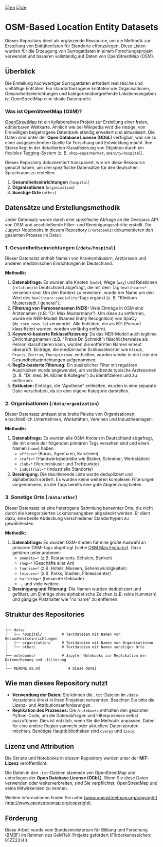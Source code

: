 [![en](https://img.shields.io/badge/lang-EN-informational)](README.md)
[![de](https://img.shields.io/badge/lang-DE-informational)](README.de.md)

# OSM-Based Location Entity Datasets

Dieses Repository dient als ergänzende Ressource, um die Methodik zur Erstellung von Entitätenlisten für Standorte offenzulegen. Diese Listen wurden für die Erzeugung von Surrogatdaten in einem Forschungsprojekt verwendet und basieren vollständig auf Daten von OpenStreetMap (OSM).

## Überblick

Die Erstellung hochwertiger Surrogatdaten erfordert realistische und vielfältige Entitäten. Für standortbezogene Entitäten wie Organisationen, Gesundheitseinrichtungen und kategorienübergreifende Lokationsangaben ist OpenStreetMap eine ideale Datenquelle.

### Was ist OpenStreetMap (OSM)?

[OpenStreetMap](https://www.openstreetmap.org/) ist ein kollaboratives Projekt zur Erstellung einer freien, editierbaren Weltkarte. Ähnlich wie bei Wikipedia wird die riesige, von Freiwilligen beigetragene Datenbank ständig erweitert und aktualisiert. Die Daten sind unter der **Open Database License (ODbL)** verfügbar, was sie zu einer ausgezeichneten Quelle für Forschung und Entwicklung macht. Ihre Stärke liegt in der detaillierten Klassifizierung von Objekten durch ein flexibles Tagging-System (z. B. `shop=supermarket`, `amenity=hospital`).

Dieses Repository dokumentiert transparent, wie wir diese Ressource genutzt haben, um drei spezifische Datensätze für den deutschen Sprachraum zu erstellen:
1.  **Gesundheitseinrichtungen** (`hospital`)
2.  **Organisationen** (`organization`)
3.  **Sonstige Orte** (`other`)

## Datensätze und Erstellungsmethodik

Jeder Datensatz wurde durch eine spezifische Abfrage an die Overpass API von OSM und anschließende Filter- und Bereinigungsschritte erstellt. Die Jupyter Notebooks in diesem Repository (`/notebooks`) dokumentieren den gesamten Prozess im Detail.

### 1. Gesundheitseinrichtungen (`/data/hospital`)

Dieser Datensatz enthält Namen von Krankenhäusern, Arztpraxen und anderen medizinischen Einrichtungen in Deutschland.

**Methodik:**
1.  **Datenabfrage:** Es wurden alle Knoten (`node`), Wege (`way`) und Relationen (`relation`) in Deutschland abgefragt, die mit dem Tag `healthcare=*` versehen sind. Um den Kontext zu erweitern, wurde der Name um den Wert des `healthcare:speciality`-Tags ergänzt (z. B. "Klinikum Musterstadt / general").
2.  **Filterung von Personennamen (NER):** Viele Einträge in OSM sind Ärztenamen (z.B. "Dr. Max Mustermann"). Um diese zu entfernen, wurde ein NER-Modell (Named Entity Recognition) von SpaCy (`de_core_news_lg`) verwendet. Alle Entitäten, die als `PER` (Person) klassifiziert wurden, wurden vorläufig entfernt.
3.  **Keyword-basierte Reklassifizierung:** Da das NER-Modell auch legitime Einrichtungsnamen (z.B. "Praxis Dr. Schmidt") fälschlicherweise als Person klassifizieren kann, wurden die entfernten Namen erneut überprüft. Einträge, die medizinische Schlüsselwörter wie `Klinik`, `Praxis`, `Zentrum`, `Therapie` usw. enthielten, wurden wieder in die Liste der Gesundheitseinrichtungen aufgenommen.
4.  **RegEx-basierte Filterung:** Ein zusätzlicher Filter mit regulären Ausdrücken wurde angewendet, um verbleibende typische Ärztenamen (z. B. "Dr. med. M. Müller & Kollegen") zu identifizieren und zu entfernen.
5.  **Exklusion:** Einträge, die "Apotheke" enthielten, wurden in eine separate Datei verschoben, da sie eine eigene Kategorie darstellen.

### 2. Organisationen (`/data/organization`)

Dieser Datensatz umfasst eine breite Palette von Organisationen, einschließlich Unternehmen, Werkstätten, Vereinen und Industrieanlagen.

**Methodik:**
1.  **Datenabfrage:** Es wurden alle OSM-Knoten in Deutschland abgefragt, die mit einem der folgenden primären Tags versehen sind und einen Namen (`name`) haben:
    *   `office=*` (Büros, Agenturen, Kanzleien)
    *   `craft=*` (Handwerksbetriebe wie Bäcker, Schreiner, Werkstätten)
    *   `club=*` (Vereinshäuser und Treffpunkte)
    *   `industrial=*` (Industrielle Standorte)
2.  **Bereinigung:** Die resultierende Liste wurde dedupliziert und alphabetisch sortiert. Es wurden keine weiteren komplexen Filterungen vorgenommen, da die Tags bereits eine gute Abgrenzung bieten.

### 3. Sonstige Orte (`/data/other`)

Dieser Datensatz ist eine heterogene Sammlung benannter Orte, die nicht durch die kategorisierten Lokationsangaben abgedeckt werden. Er dient dazu, eine breite Abdeckung verschiedener Standorttypen zu gewährleisten.

**Methodik:**
1.  **Datenabfrage:** Es wurden OSM-Knoten für eine große Auswahl an primären OSM-Tags abgefragt (siehe [OSM Map Features](https://wiki.openstreetmap.org/wiki/Map_features)). Dazu gehören unter anderem:
    *   `amenity=*` (z.B. Restaurants, Schulen, Banken)
    *   `shop=*` (Geschäfte aller Art)
    *   `tourism=*` (z.B. Hotels, Museen, Sehenswürdigkeiten)
    *   `leisure=*` (z.B. Parks, Stadien, Fitnesscenter)
    *   `building=*` (benannte Gebäude)
    *   ... und viele weitere.
2.  **Bereinigung und Filterung:** Die Namen wurden dedupliziert und gefiltert, um Einträge ohne alphabetische Zeichen (z.B. reine Nummern) und gängige Platzhalter wie "no name" zu entfernen.

## Struktur des Repositories

```
.
├── data/
│   ├── hospital/         # Textdateien mit Namen von Gesundheitseinrichtungen
│   ├── organization/     # Textdateien mit Namen von Organisationen
│   └── other/            # Textdateien mit Namen sonstiger Orte
│
├── notebooks/            # Jupyter Notebooks zur Replikation der Datenerhebung und -filterung
│
└── README.de.md             # Diese Datei
```

## Wie man dieses Repository nutzt

*   **Verwendung der Daten:** Sie können die `.txt`-Dateien im `/data`-Verzeichnis direkt in Ihren Projekten verwenden. Beachten Sie bitte die Lizenz- und Attributionsanforderungen.
*   **Replikation des Prozesses:** Die `/notebooks` enthalten den gesamten Python-Code, um die Datenabfragen und Filterprozesse selbst auszuführen. Dies ist nützlich, wenn Sie die Methodik anpassen, Daten für eine andere Region sammeln oder aktuellere Daten abrufen möchten. Benötigte Hauptbibliotheken sind `overpy` und `spacy`.

## Lizenz und Attribution

Die Skripte und Notebooks in diesem Repository werden unter der **MIT-Lizenz** veröffentlicht.

Die Daten in den `.txt`-Dateien stammen von OpenStreetMap und unterliegen der **Open Database License (ODbL)**. Wenn Sie diese Daten verwenden oder weiterverbreiten, sind Sie verpflichtet, OpenStreetMap und seine Mitwirkenden zu nennen. 

Weitere Informationen finden Sie unter [www.openstreetmap.org/copyright](http://www.openstreetmap.org/copyright).

## Förderung

Diese Arbeit wurde vom Bundesministerium für Bildung und Forschung (BMBF) im Rahmen des GeMTeX-Projekts gefördert (Förderkennzeichen: 01ZZ2314I).

